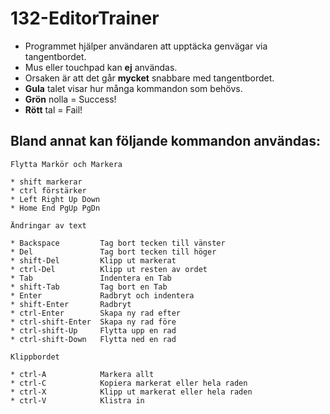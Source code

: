 # 132-EditorTrainer

* Programmet hjälper användaren att upptäcka genvägar via tangentbordet.
* Mus eller touchpad kan **ej** användas.
* Orsaken är att det går **mycket** snabbare med tangentbordet.
* **Gula** talet visar hur många kommandon som behövs.
* **Grön** nolla = Success!
* **Rött** tal = Fail!

## Bland annat kan följande kommandon användas:

```
Flytta Markör och Markera

* shift markerar
* ctrl förstärker
* Left Right Up Down       
* Home End PgUp PgDn

Ändringar av text

* Backspace         Tag bort tecken till vänster
* Del               Tag bort tecken till höger
* shift-Del         Klipp ut markerat
* ctrl-Del          Klipp ut resten av ordet
* Tab               Indentera en Tab
* shift-Tab         Tag bort en Tab
* Enter             Radbryt och indentera     	
* shift-Enter       Radbryt
* ctrl-Enter        Skapa ny rad efter
* ctrl-shift-Enter  Skapa ny rad före
* ctrl-shift-Up     Flytta upp en rad
* ctrl-shift-Down   Flytta ned en rad

Klippbordet

* ctrl-A            Markera allt
* ctrl-C            Kopiera markerat eller hela raden 
* ctrl-X            Klipp ut markerat eller hela raden
* ctrl-V            Klistra in
```
